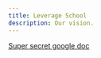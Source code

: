 ```yaml
---
title: Leverage School
description: Our vision.
---
```



[Super secret google doc](https://docs.google.com/document/d/1W-zo0vMAWIB2PRT0qWA9cA9-9P6o_2nZAnZ5qR0oXsw/edit?usp=sharing)